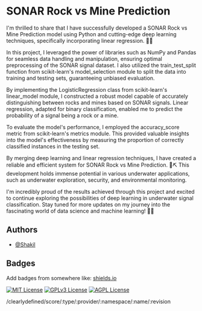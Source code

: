 # SONAR Rock vs Mine Prediction


I'm thrilled to share that I have successfully developed a SONAR Rock vs Mine Prediction model using Python and cutting-edge deep learning techniques, specifically incorporating linear regression. 🌊🔬

In this project, I leveraged the power of libraries such as NumPy and Pandas for seamless data handling and manipulation, ensuring optimal preprocessing of the SONAR signal dataset. I also utilized the train_test_split function from scikit-learn's model_selection module to split the data into training and testing sets, guaranteeing unbiased evaluation.

By implementing the LogisticRegression class from scikit-learn's linear_model module, I constructed a robust model capable of accurately distinguishing between rocks and mines based on SONAR signals. Linear regression, adapted for binary classification, enabled me to predict the probability of a signal being a rock or a mine.

To evaluate the model's performance, I employed the accuracy_score metric from scikit-learn's metrics module. This provided valuable insights into the model's effectiveness by measuring the proportion of correctly classified instances in the testing set.

By merging deep learning and linear regression techniques, I have created a reliable and efficient system for SONAR Rock vs Mine Prediction. 🌊⛏️ This development holds immense potential in various underwater applications, such as underwater exploration, security, and environmental monitoring.

I'm incredibly proud of the results achieved through this project and excited to continue exploring the possibilities of deep learning in underwater signal classification. Stay tuned for more updates on my journey into the fascinating world of data science and machine learning! 🤖✨




## Authors

- [@Shakil](https://github.com/ShakilDeep)


## Badges

Add badges from somewhere like: [shields.io](https://shields.io/)

[![MIT License](https://img.shields.io/badge/License-MIT-green.svg)](https://choosealicense.com/licenses/mit/)
[![GPLv3 License](https://img.shields.io/badge/License-GPL%20v3-yellow.svg)](https://opensource.org/licenses/)
[![AGPL License](https://img.shields.io/badge/license-AGPL-blue.svg)](http://www.gnu.org/licenses/agpl-3.0)

/clearlydefined/score/:type/:provider/:namespace/:name/:revision

